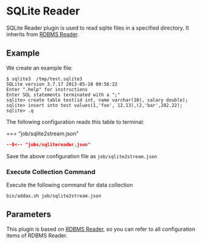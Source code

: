 # SQLite Reader

SQLite Reader plugin is used to read sqlite files in a specified directory. It inherits from [RDBMS Reader](../rdbmsreader).

## Example

We create an example file:

```shell
$ sqlite3  /tmp/test.sqlite3
SQLite version 3.7.17 2013-05-20 00:56:22
Enter ".help" for instructions
Enter SQL statements terminated with a ";"
sqlite> create table test(id int, name varchar(10), salary double);
sqlite> insert into test values(1,'foo', 12.13),(2,'bar',202.22);
sqlite> .q
```

The following configuration reads this table to terminal:

=== "job/sqlite2stream.json"

  ```json
  --8<-- "jobs/sqlitereader.json"
  ```

Save the above configuration file as `job/sqlite2stream.json`

### Execute Collection Command

Execute the following command for data collection

```shell
bin/addax.sh job/sqlite2stream.json
```

## Parameters

This plugin is based on [RDBMS Reader](../rdbmsreader), so you can refer to all configuration items of RDBMS Reader.